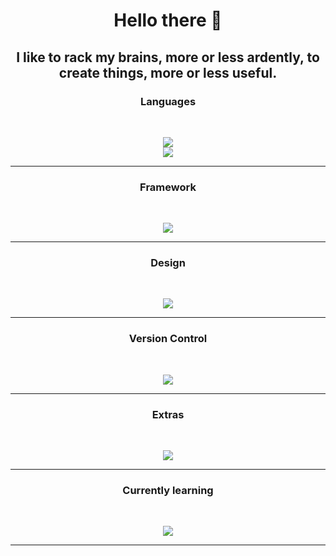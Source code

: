 <h1 align="center">Hello there 👋</h1>

<h2 align="center">I like to rack my brains, more or less ardently, to create things, more or less useful.</h2>


<h3 align="center">Languages</h3>
	</br>
<p align="center">
  <a href="https://skillicons.dev">
    <img src="https://skillicons.dev/icons?i=html,css,js,php,mysql" />
	</br>
    <img src="https://skillicons.dev/icons?i=py,cs" />
  </a>
</p>
<hr />
<h3 align="center">Framework</h3>
	</br>
<p align="center">
  <a href="https://skillicons.dev">
    <img src="https://skillicons.dev/icons?i=nuxt,vue,tailwind,vuetify" />
  </a>
</p>
<hr />
<h3 align="center">Design</h3>
	</br>
<p align="center">
  <a href="https://skillicons.dev">
    <img src="https://skillicons.dev/icons?i=figma,sketchup" />
  </a>
</p>
<hr />
<h3 align="center">Version Control</h3>
	</br>
<p align="center">
  <a href="https://skillicons.dev">
    <img src="https://skillicons.dev/icons?i=git,github" />
  </a>
</p>
<hr />
<h3 align="center">Extras</h3>
	</br>
<p align="center">
  <a href="https://skillicons.dev">
    <img src="https://skillicons.dev/icons?i=vscode,notion,md" />
  </a>
</p>
<hr />
<h3 align="center">Currently learning</h3>
	</br>
<p align="center">
  <a href="https://skillicons.dev">
    <img src="https://skillicons.dev/icons?i=blender" />
  </a>
</p>
<hr />

<!-- **NaloK7/NaloK7** is a ✨ _special_ ✨ repository because its `README.md` (this file) appears on your GitHub profile.

Here are some ideas to get you started:

- 🔭 I’m currently working on ...
- 🌱 I’m currently learning ...
- 👯 I’m looking to collaborate on ...
- 🤔 I’m looking for help with ...
- 💬 Ask me about ...
- 📫 How to reach me: ...
- 😄 Pronouns: ...
- ⚡ Fun fact: ... -->

